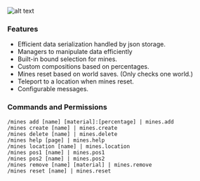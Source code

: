 ![alt text](https://proxy.spigotmc.org/f456d8a23a6190c25e3cd44e84ace08ff3eeffc0?url=https%3A%2F%2Fi.imgur.com%2FXMl5m9y.png)

### Features
- Efficient data serialization handled by json storage.
- Managers to manipulate data efficiently
- Built-in bound selection for mines.
- Custom compositions based on percentages.
- Mines reset based on world saves. (Only checks one world.)
- Teleport to a location when mines reset.
- Configurable messages.

### Commands and Permissions
```
/mines add [name] [material]:[percentage] | mines.add
/mines create [name] | mines.create
/mines delete [name] | mines.delete
/mines help [page] | mines.help
/mines location [name] | mines.location
/mines pos1 [name] | mines.pos1
/mines pos2 [name] | mines.pos2
/mines remove [name] [material] | mines.remove
/mines reset [name] | mines.reset
```
